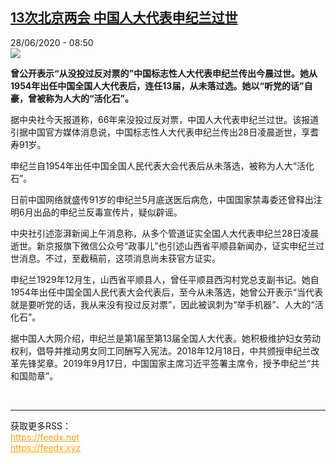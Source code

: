 <!--1593330913000-->
[13次北京两会 中国人大代表申纪兰过世](http://www.rfi.fr//cn/%E4%B8%AD%E5%9B%BD/20200628-13%E6%AC%A1%E5%8C%97%E4%BA%AC%E4%B8%A4%E4%BC%9A-%E4%B8%AD%E5%9B%BD%E4%BA%BA%E5%A4%A7%E4%BB%A3%E8%A1%A8%E7%94%B3%E7%BA%AA%E5%85%B0%E8%BF%87%E4%B8%96)
------

<div>28/06/2020 - 08:50</div><img src="https://s.rfi.fr/media/display/93336f48-b846-11ea-bf0c-005056bf87d6/w:310/p:16x9/sjl.jpg"><p><strong>曾公开表示“从没投过反对票的”中国标志性人大代表申纪兰传出今晨过世。她从1954年出任中国全国人大代表后，连任13届，从未落过选。她以“听党的话”自豪，曾被称为人大的“活化石”。</strong></p><div class="t-content__body u-clearfix"><div class="m-interstitial"></div><p>据中央社今天报道称，66年来没投过反对票，中国人大代表申纪兰过世。该报道引据中国官方媒体消息说，中国标志性人大代表申纪兰传出28日凌晨逝世，享耆寿91岁。</p><p>申纪兰自1954年出任中国全国人民代表大会代表后从未落选，被称为人大“活化石”。</p><p>日前中国网络就盛传91岁的申纪兰5月底送医后病危，中国国家禁毒委还曾释出注明6月出品的申纪兰反毒宣传片，疑似辟谣。</p><p>中央社引述澎湃新闻上午消息称，从多个管道证实全国人大代表申纪兰28日凌晨逝世。新京报旗下微信公众号“政事儿”也引述山西省平顺县新闻办，证实申纪兰过世消息。不过，至截稿前，这项消息尚未获官方证实。</p><p>申纪兰1929年12月生，山西省平顺县人，曾任平顺县西沟村党总支副书记。她自1954年出任中国全国人民代表大会代表后，至今从未落选，她曾公开表示“当代表就是要听党的话，我从来没有投过反对票”，因此被讽刺为“举手机器”、人大的“活化石”。</p><p>据中国人大网介绍，申纪兰是第1届至第13届全国人大代表。她积极维护妇女劳动权利，倡导并推动男女同工同酬写入宪法。2018年12月18日，中共颁授申纪兰改革先锋奖章。2019年9月17日，中国国家主席习近平签署主席令，授予申纪兰“共和国勋章”。</p><div class="o-self-promo o-self-promo--nl o-self-promo--hidden" data-selfpromo-newsletter></div><div class="o-self-promo o-self-promo--app o-self-promo--hidden" data-selfpromo-app></div></div><br><hr><div>获取更多RSS：<br><a href="https://feedx.net" style="color:orange" target="_blank">https://feedx.net</a> <br><a href="https://feedx.xyz" style="color:orange" target="_blank">https://feedx.xyz</a><br></div>
